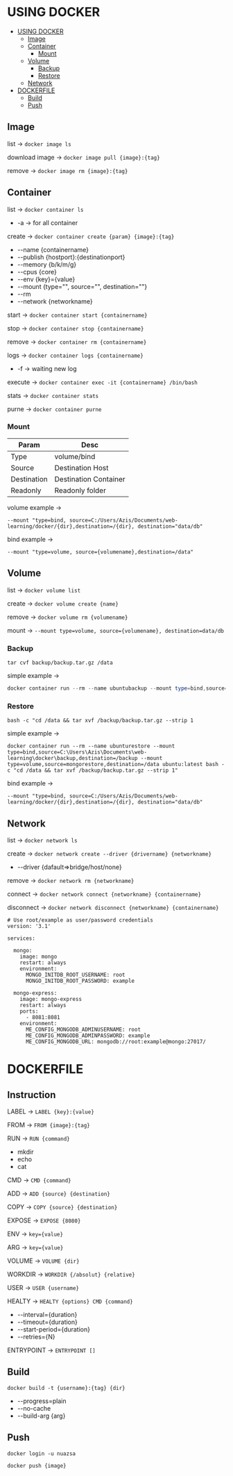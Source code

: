 # USING DOCKER

- [USING DOCKER](#usingdoker)
  - [Image](#image)
  - [Container](#container)
    - [Mount](#mount)
  - [Volume](#volume)
    - [Backup](#backup)
    - [Restore](#restore)
  - [Network](#network)
- [DOCKERFILE](#dockerfile)
  - [Build](#build)
  - [Push](#push)

## Image
list -> `docker image ls`

download image -> `docker image pull {image}:{tag}`

remove -> `docker image rm {image}:{tag}`

## Container

list -> `docker container ls`
- -a -> for all container

create -> `docker container create {param} {image}:{tag}`
- --name {containername}
- --publish {hostport}:{destinationport}
- --memory {b/k/m/g}
- --cpus {core}
- --env {key}={value}
- --mount {type="", source="", destination=""}
- --rm
- --network {networkname}


start -> `docker container start {containername}`

stop -> `docker container stop {containername}`

remove -> `docker container rm {containername}`

logs -> `docker container logs {containername}`

-  -f -> waiting new log

execute -> `docker container exec -it {containername} /bin/bash`

stats -> `docker container stats`

purne -> `docker container purne`

### Mount

| Param | Desc |
| ------ | ------ |
| Type | volume/bind |
| Source | Destination Host |
| Destination | Destination Container |
| Readonly | Readonly folder |

volume example -> 
```
--mount "type=bind, source=C:/Users/Azis/Documents/web-learning/docker/{dir},destination=/{dir}, destination="data/db"
```
bind example -> 
```
--mount "type=volume, source={volumename},destination=/data"
```

## Volume
list -> `docker volume list`

create -> `docker volume create {name}`

remove -> `docker volume rm {volumename}`

mount -> `--mount type=volume, source={volumename}, destination=data/db`

### Backup
`tar cvf backup/backup.tar.gz /data`

simple example -> 
``` powershell
docker container run --rm --name ubuntubackup --mount type=bind,source=C:\Users\Azis\Documents\web-learning\docker\backup,destination=/backup --mount type=volume,source=mongodata,destination=/data ubuntu:latest tar cvf /backup/backup.tar.gz /data
```

### Restore
`bash -c "cd /data && tar xvf /backup/backup.tar.gz --strip 1`

simple example -> 
```
docker container run --rm --name ubunturestore --mount type=bind,source=C:\Users\Azis\Documents\web-learning\docker\backup,destination=/backup --mount type=volume,source=mongorestore,destination=/data ubuntu:latest bash -c "cd /data && tar xvf /backup/backup.tar.gz --strip 1"
```

bind example -> 
```
--mount "type=bind, source=C:/Users/Azis/Documents/web-learning/docker/{dir},destination=/{dir}, destination="data/db"
```

## Network

list -> `docker network ls`

create -> `docker network create --driver {drivername} {networkname}`
- --driver {dafault=>bridge/host/none}

remove -> `docker network rm {networkname}`

connect -> `docker network connect {networkname} {containername}`

disconnect -> `docker network disconnect {networkname} {containername}`

```
# Use root/example as user/password credentials
version: '3.1'

services:

  mongo:
    image: mongo
    restart: always
    environment:
      MONGO_INITDB_ROOT_USERNAME: root
      MONGO_INITDB_ROOT_PASSWORD: example

  mongo-express:
    image: mongo-express
    restart: always
    ports:
      - 8081:8081
    environment:
      ME_CONFIG_MONGODB_ADMINUSERNAME: root
      ME_CONFIG_MONGODB_ADMINPASSWORD: example
      ME_CONFIG_MONGODB_URL: mongodb://root:example@mongo:27017/
```


# DOCKERFILE

## Instruction

LABEL -> `LABEL {key}:{value}`

FROM -> `FROM {image}:{tag}`

RUN -> `RUN {command}`
- mkdir
- echo
- cat

CMD -> `CMD {command}`

ADD -> `ADD {source} {destination}`

COPY -> `COPY {source} {destination}`

EXPOSE -> `EXPOSE {8080}`

ENV -> `key={value}`

ARG -> `key={value}`

VOLUME -> `VOLUME {dir}`

WORKDIR -> `WORKDIR {/absolut} {relative}`

USER -> `USER {username}`

HEALTY -> `HEALTY {options} CMD {command}`
- --interval={duration}
- --timeout={duration}
- --start-period={duration}
- --retries={N}

ENTRYPOINT -> `ENTRYPOINT []`

## Build
`docker build -t {username}:{tag} {dir}`
- --progress=plain
- --no-cache
- --build-arg {arg}

## Push
`docker login -u nuazsa`

`docker push {image}`